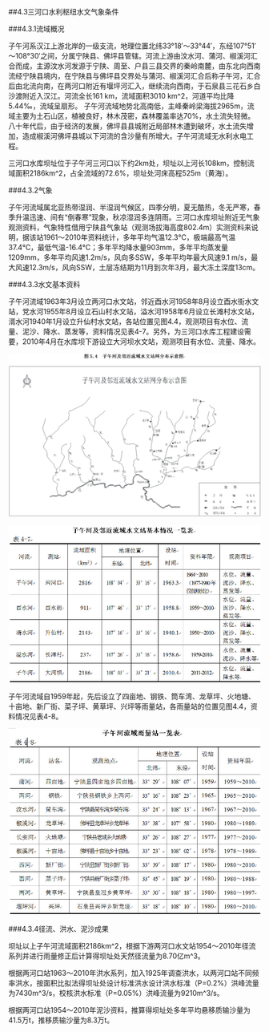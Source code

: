 ##4.3三河口水利枢纽水文气象条件  

###4.3.1流域概况  

子午河系汉江上游北岸的一级支流，地理位置北纬33°18′～33°44′，东经107°51′～108°30′之间，分属宁陕县、佛坪县管辖。河流上游由汶水河、蒲河、椒溪河汇合而成，主源汶水河发源于宁陕、周至、户县三县交界的秦岭南麓，由东北向西南流经宁陕县境内，在宁陕县与佛坪县交界处与蒲河、椒溪河汇合后称子午河，汇合后由北流向南，在两河口附近有堰坪河汇入，继续流向西南，于石泉县三花石乡白沙渡附近入汉江。河流全长161 km，流域面积3010 km^2，河道平均比降5.44‰，流域呈扇形。
子午河流域地势北高南低，主峰秦岭梁海拔2965m，流域主要为土石山区，植被良好，林木茂密，森林覆盖率达70%，水土流失轻微。八十年代后，由于经济的发展，佛坪县县城附近局部林木遭到破坏，水土流失增加，造成椒溪河佛坪县城以下河流的含沙量有所增大。子午河流域无水利水电工程。  

三河口水库坝址位于子午河三河口以下约2km处，坝址以上河长108km，控制流域面积2186km^2，占全流域的72.6%，坝址处河床高程525m（黄海）。  

###4.3.2气象  

子午河流域属北亚热带湿润、半湿润气候区，四季分明，夏无酷热，冬无严寒，春季升温迅速、间有“倒春寒”现象，秋凉湿润多连阴雨。三河口水库坝址附近无气象观测资料，气象特性借用宁陕县气象站（观测场拔海高度802.4m）实测资料来说明，据该站1961～2010年资料统计，多年平均气温12.3℃，极端最高气温37.4℃，最低气温-16.4℃；多年平均降水量903mm，多年平均蒸发量1209mm，多年平均风速1.2m/s，风向多SSW，多年平均年最大风速9.1 m/s，最大风速12.3m/s，风向SSW，土层冻结期为11月到次年3月，最大冻土深度13cm。  

###4.3.3水文基本资料  

子午河流域1963年3月设立两河口水文站，邻近酉水河1958年8月设立酉水街水文站，党水河1955年8月设立石山村水文站，溢水河1958年6月设立长滩村水文站，湑水河1940年1月设立升仙村水文站，各站位置见图4.4，观测项目有水位、流量、泥沙、降水、蒸发等，资料情况见表4-7。另外，为三河口水库工程建设需要，2010年4月在水库坝下游设立大河坝水文站，观测项目有水位、流量、降水。

![汉江水系图](/4yin-han-ji-wei-gong-cheng-shui-wen-ji-di-zhi-tiao-jian/img/2018-3-8-16-24-18.jpg "图4.4")   
  
![水文站点表](/4yin-han-ji-wei-gong-cheng-shui-wen-ji-di-zhi-tiao-jian/img/2018-3-8-16-27-41.jpg "表4-7") 
  

子午河流域自1959年起，先后设立了四亩地、钢铁、筒车湾、龙草坪、火地塘、十亩地、新厂街、菜子坪、黄草坪、兴坪等雨量站，各雨量站的位置见图4.4，资料情况见表4-8。  

![雨量站点表](/4yin-han-ji-wei-gong-cheng-shui-wen-ji-di-zhi-tiao-jian/img/2018-3-8-16-29-45.jpg "表4-8") 
  
###4.3.4径流、洪水、泥沙成果  

坝址以上子午河流域面积2186km^2，根据下游两河口水文站1954～2010年径流系列并进行雨量修正后计算得坝址处天然径流量为8.70亿m^3。  

根据两河口站1963～2010年洪水系列，加入1925年调查洪水，以两河口站不同频率洪水，按面积比拟法得坝址处设计标准洪水设计洪水标准（P=0.2%）洪峰流量为7430m^3/s，校核洪水标准（P=0.05%）洪峰流量为9210m^3/s。  

根据两河口站1954～2010年泥沙资料，推算得坝址处多年平均悬移质输沙量为41.5万t，推移质输沙量为8.3万t。  

